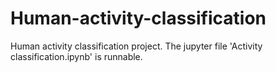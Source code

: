 # Human-activity-classification

Human activity classification project. The jupyter file 'Activity classification.ipynb' is runnable. 
